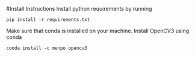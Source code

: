 #Install Instructions
Install python requirements by running
```
pip install -r requirements.txt
```

Make sure that conda is installed on your machine.
Install OpenCV3 using conda
```
conda install -c menpo opencv3
```
